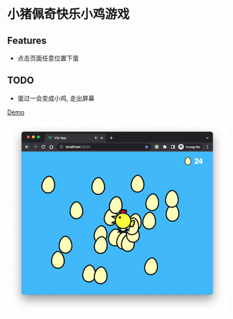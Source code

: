 # 小猪佩奇快乐小鸡游戏

## Features

- 点击页面任意位置下蛋

## TODO

- 蛋过一会变成小鸡, 走出屏幕

[Demo](https://happy-mrs-chicken.projects.linwise.com)

![截图](screenshot.png)
